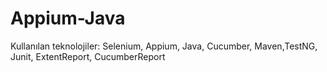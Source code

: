 # Appium-Java

Kullanılan teknolojiler: Selenium, Appium, Java, Cucumber, Maven,TestNG, Junit, ExtentReport, CucumberReport
